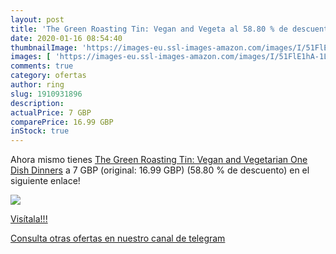 ```yaml
---
layout: post
title: 'The Green Roasting Tin: Vegan and Vegeta al 58.80 % de descuento'
date: 2020-01-16 08:54:40
thumbnailImage: 'https://images-eu.ssl-images-amazon.com/images/I/51FlE1hA-1L._SL200_.jpg'
images: [ 'https://images-eu.ssl-images-amazon.com/images/I/51FlE1hA-1L._SL200_.jpg' ]
comments: true
category: ofertas
author: ring
slug: 1910931896
description:
actualPrice: 7 GBP
comparePrice: 16.99 GBP
inStock: true
---
```


Ahora mismo tienes [The Green Roasting Tin: Vegan and Vegetarian One Dish Dinners](https://www.amazon.co.uk/dp/1910931896/?tag=redken01-21) a 7 GBP (original: 16.99 GBP) (58.80 %  de descuento) en el siguiente enlace!

[![](https://images-eu.ssl-images-amazon.com/images/I/51FlE1hA-1L._SL200_.jpg)](https://www.amazon.co.uk/dp/1910931896/?tag=redken01-21)

[Visítala!!!](https://www.amazon.co.uk/dp/1910931896/?tag=redken01-21)

[Consulta otras ofertas en nuestro canal de telegram](https://t.me/s/ofertas25)
